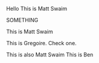 Hello
This is Matt Swaim 

SOMETHING

This is Matt Swaim 

This is Gregoire. Check one.

This is also Matt Swaim
This is Ben

